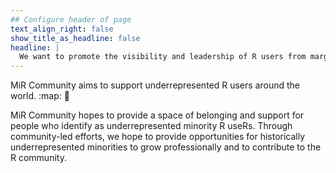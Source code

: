 ```yaml
---
## Configure header of page
text_align_right: false
show_title_as_headline: false
headline: |
  We want to promote the visibility and leadership of R users from marginalized races, genders, and the disabled community.
---
```


<!-- this is a subheadline -->
MiR Community aims to support underrepresented R users around the world. :map: :handshake:

MiR Community hopes to provide a space of belonging and support for people who identify as underrepresented minority R useRs. Through community-led efforts, we hope to provide opportunities for historically underrepresented minorities to grow professionally and to contribute to the R community.